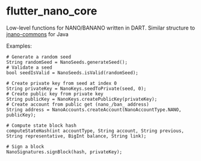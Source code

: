 # flutter_nano_core

Low-level functions for NANO/BANANO written in DART. Similar structure to [jnano-commons](https://github.com/rotilho/jnano-commons) for Java

Examples:

```
# Generate a random seed
String randomSeed = NanoSeeds.generateSeed();
# Validate a seed
bool seedIsValid = NanoSeeds.isValid(randomSeed);

# Create private key from seed at index 0
String privateKey = NanoKeys.seedToPrivate(seed, 0);
# Create public key from private key
String publicKey = NanoKeys.createPublicKey(privateKey);
# Create account from public get (nano_/ban_ address)
String address = NanoAccounts.createAccount(NanoAccountType.NANO, publicKey);

# Compute state block hash
computeStateHash(int accountType, String account, String previous, String representative, BigInt balance, String link);

# Sign a block
NanoSignatures.signBlock(hash, privateKey);
```